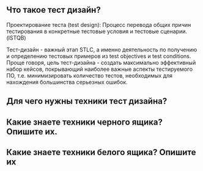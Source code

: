 ## Что такое тест дизайн?
Проектирование теста (test design): Процесс перевода общих причин тестирования в конкретные тестовые условия и тестовые сценарии. (ISTQB)

Тест-дизайн - важный этап STLС, а именно деятельность по получению и определению тестовых примеров из test objectives и test conditions. Проще говоря, цель тест-дизайна - создать максимально эффективный набор кейсов, покрывающий наиболее важные аспекты тестируемого ПО, т.е. минимизировать количество тестов, необходимых для нахождения большинства серьезных ошибок.


## Для чего нужны техники тест дизайна?
## Какие знаете техники черного ящика? Опишите их. 
## Какие знаете техники белого ящика? Опишите их
